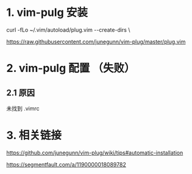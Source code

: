 # 1. vim-pulg 安装

curl -fLo ~/.vim/autoload/plug.vim --create-dirs \

https://raw.githubusercontent.com/junegunn/vim-plug/master/plug.vim





# 2. vim-pulg 配置 （失败）

## 2.1 原因

未找到 .vimrc



# 3. 相关链接

https://github.com/junegunn/vim-plug/wiki/tips#automatic-installation

https://segmentfault.com/a/1190000018089782

